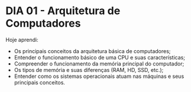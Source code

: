 # DIA 01 - Arquitetura de Computadores

Hoje aprendi:

- Os principais conceitos da arquitetura básica de computadores;
- Entender o funcionamento básico de uma CPU e suas características;
- Compreender o funcionamento da memória principal do computador;
- Os tipos de memória e suas diferenças (RAM, HD, SSD, etc.);
- Entender como os sistemas operacionais atuam nas máquinas e seus principais conceitos.
